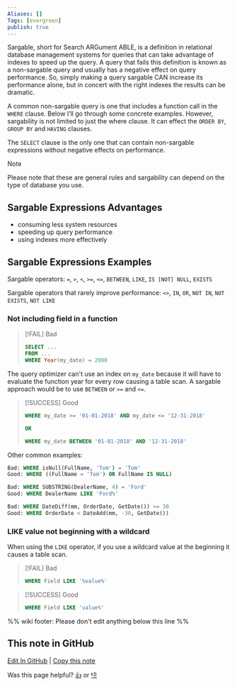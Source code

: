 ```yaml
---
Aliases: []
Tags: [evergreen]
publish: true
---
```


Sargable, short for Search ARGument ABLE, is a definition in relational database management systems for queries that can take advantage of indexes to speed up the query. A query that fails this definition is known as a non-sargable query and usually has a negative effect on query performance. So, simply making a query sargable CAN increase its performance alone, but in concert with the right indexes the results can be dramatic.

A common non-sargable query is one that includes a function call in the `WHERE` clause. Below I’ll go through some concrete examples. However, sargability is not limited to just the where clause. It can effect the `ORDER BY`, `GROUP BY` and `HAVING` clauses.

The `SELECT` clause is the only one that can contain non-sargable expressions without negative effects on performance.

> [!NOTE]
> Please note that these are general rules and sargability can depend on the type of database you use.

## Sargable Expressions Advantages
-   consuming less system resources
-   speeding up query performance
-   using indexes more effectively

## Sargable Expressions Examples

Sargable operators: `=`, `>`, `<`, `>=`, `<=`, `BETWEEN`, `LIKE`, `IS [NOT] NULL`, `EXISTS`

Sargable operators that rarely improve performance: `<>`, `IN`, `OR`, `NOT IN`, `NOT EXISTS`, `NOT LIKE`

### Not including field in a function

> [!FAIL] Bad
> ```SQL
> SELECT ... 
> FROM ...
> WHERE Year(my_date) = 2008
> ```

The query optimizer can't use an index on `my_date` because it will have to evaluate the function year for every row causing a table scan. A sargable approach would be to use `BETWEEN` or `>=` and `<=`.

> [!SUCCESS] Good
> ```SQL
> WHERE my_date >= '01-01-2018' AND my_date <= '12-31-2018'
> 
> OR
> 
> WHERE my_date BETWEEN '01-01-2018' AND '12-31-2018'
> ```

Other common examples:

```SQL
Bad: WHERE isNull(FullName, 'Tom') = 'Tom'
Good: WHERE ((FullName = 'Tom') OR FullName IS NULL)

Bad: WHERE SUBSTRING(DealerName, 4) = 'Ford'
Good: WHERE DealerName LIKE 'Ford%'

Bad: WHERE DateDiff(mm, OrderDate, GetDate()) >= 30
Good: WHERE OrderDate < DateAdd(mm, -30, GetDate())
```

### LIKE value not beginning with a wildcard

When using the `LIKE` operator, if you use a wildcard value at the beginning it causes a table scan.

> [!FAIL] Bad
> ```SQL
> WHERE Field LIKE '%value%'
> ```

> [!SUCCESS] Good
> ```SQL
> WHERE Field LIKE 'value%'
> ```

%% wiki footer: Please don't edit anything below this line %%

## This note in GitHub

<span class="git-footer">[Edit In GitHub](https://github.dev/data-engineering-community/data-engineering-wiki/blob/main/Concepts/Sargable%20Expressions.md "git-hub-edit-note") | [Copy this note](https://raw.githubusercontent.com/data-engineering-community/data-engineering-wiki/main/Concepts/Sargable%20Expressions.md "git-hub-copy-note")</span>

<span class="git-footer">Was this page helpful?
[👍](https://tally.so/r/3jZ8D4?rating=Yes&url=https://dataengineering.wiki/Concepts/Sargable+Expressions) or [👎](https://tally.so/r/3jZ8D4?rating=No&url=https://dataengineering.wiki/Concepts/Sargable+Expressions)</span>
